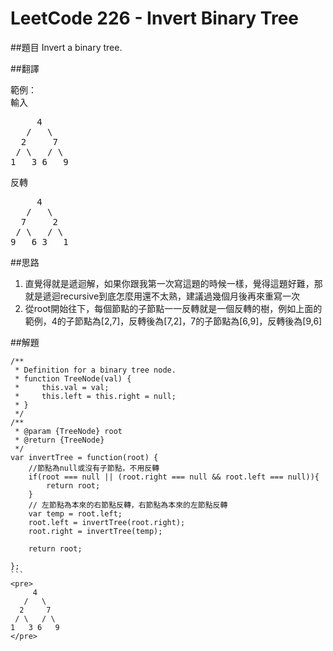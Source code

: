 # LeetCode 226 - Invert Binary Tree

##題目
Invert a binary tree.

##翻譯


範例：  
輸入
<pre>
     4
   /   \
  2     7
 / \   / \
1   3 6   9  
</pre>
反轉
<pre>
     4
   /   \
  7     2
 / \   / \
9   6 3   1
</pre>
##思路
1. 直覺得就是遞迴解，如果你跟我第一次寫這題的時候一樣，覺得這題好難，那就是遞迴recursive到底怎麼用還不太熟，建議過幾個月後再來重寫一次
2. 從root開始往下，每個節點的子節點一一反轉就是一個反轉的樹，例如上面的範例，4的子節點為[2,7]，反轉後為[7,2]，7的子節點為[6,9]，反轉後為[9,6]  
  
  

##解題
``````
/**
 * Definition for a binary tree node.
 * function TreeNode(val) {
 *     this.val = val;
 *     this.left = this.right = null;
 * }
 */
/**
 * @param {TreeNode} root
 * @return {TreeNode}
 */
var invertTree = function(root) {
    //節點為null或沒有子節點，不用反轉
    if(root === null || (root.right === null && root.left === null)){
        return root;    
    }
    // 左節點為本來的右節點反轉，右節點為本來的左節點反轉
    var temp = root.left;
    root.left = invertTree(root.right);
    root.right = invertTree(temp);
    
    return root;

};
```
<pre>
     4
   /   \
  2     7
 / \   / \
1   3 6   9  
</pre>